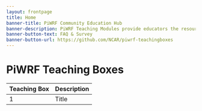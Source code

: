 ```yaml
---
layout: frontpage
title: Home
banner-title: PiWRF Community Education Hub
banner-description: PiWRF Teaching Modules provide educators the resources they need to teach and develop PiWRF modules for middle and high school Earth Science Curricula.  
banner-button-text: FAQ & Survey
banner-button-url: https://github.com/NCAR/piwrf-teachingboxes
---
```


# PiWRF Teaching Boxes

| Teaching Box | Description |
| ----------- | ----------- |
| 1 | Title |
